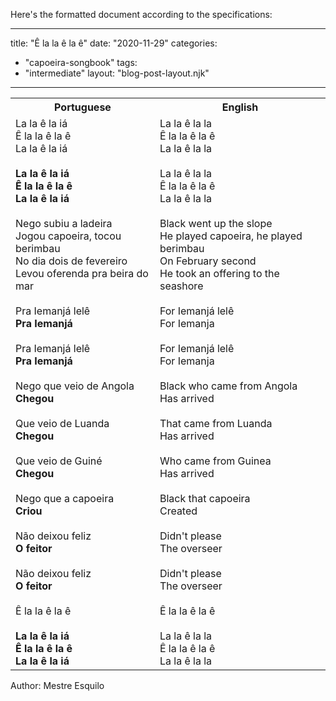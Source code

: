 Here's the formatted document according to the specifications:

---
title: "Ê la la ê la ê"
date: "2020-11-29"
categories: 
  - "capoeira-songbook"
tags: 
  - "intermediate"
layout: "blog-post-layout.njk"
---

<table class="capoeira-table">
    <tr class="header-row">
        <th>Portuguese</th>
        <th>English</th>
    </tr>
    <tr>
        <td>
        La la ê la iá<br>
        Ê la la ê la ê<br>
        La la ê la iá<br>
        <br>
        <strong>La la ê la iá<br>
        Ê la la ê la ê<br>
        La la ê la iá</strong><br>
        <br>
        Nego subiu a ladeira<br>
        Jogou capoeira, tocou berimbau<br>
        No dia dois de fevereiro<br>
        Levou oferenda pra beira do mar<br>
        <br>
        Pra Iemanjá lelê<br>
        <strong>Pra Iemanjá</strong><br>
        <br>
        Pra Iemanjá lelê<br>
        <strong>Pra Iemanjá</strong><br>
        <br>
        Nego que veio de Angola<br>
        <strong>Chegou</strong><br>
        <br>
        Que veio de Luanda<br>
        <strong>Chegou</strong><br>
        <br>
        Que veio de Guiné<br>
        <strong>Chegou</strong><br>
        <br>
        Nego que a capoeira<br>
        <strong>Criou</strong><br>
        <br>
        Não deixou feliz<br>
        <strong>O feitor</strong><br>
        <br>
        Não deixou feliz<br>
        <strong>O feitor</strong><br>
        <br>
        Ê la la ê la ê<br>
        <br>
        <strong>La la ê la iá<br>
        Ê la la ê la ê<br>
        La la ê la iá</strong>
        </td>
        <td>
        La la ê la la<br>
        Ê la la ê la ê<br>
        La la ê la la<br>
        <br>
        La la ê la la<br>
        Ê la la ê la ê<br>
        La la ê la la<br>
        <br>
        Black went up the slope<br>
        He played capoeira, he played berimbau<br>
        On February second<br>
        He took an offering to the seashore<br>
        <br>
        For Iemanjá lelê<br>
        For Iemanja<br>
        <br>
        For Iemanjá lelê<br>
        For Iemanja<br>
        <br>
        Black who came from Angola<br>
        Has arrived<br>
        <br>
        That came from Luanda<br>
        Has arrived<br>
        <br>
        Who came from Guinea<br>
        Has arrived<br>
        <br>
        Black that capoeira<br>
        Created<br>
        <br>
        Didn't please<br>
        The overseer<br>
        <br>
        Didn't please<br>
        The overseer<br>
        <br>
        Ê la la ê la ê<br>
        <br>
        La la ê la la<br>
        Ê la la ê la ê<br>
        La la ê la la
        </td>
    </tr>
</table>

<figcaption>
Author: Mestre Esquilo
</figcaption>